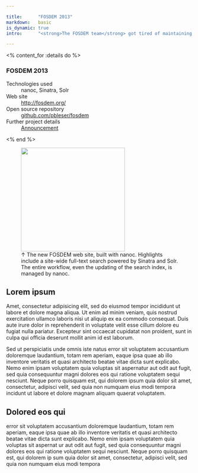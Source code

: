 ```yaml
---

title:      "FOSDEM 2013"
markdown:   basic
is_dynamic: true
intro:      "<strong>The FOSDEM team</strong> got tired of maintaining their web site with a PHP CMS. With the brand new web site for the upcoming 2013 edition of FOSDEM, they wanted to start from scratch and build a web site that fit their workflow and reduced maintenance times and costs. They decided to rebuild their site with nanoc, and here’s how they did it."

---
```


<% content_for :details do %>
    <h3>FOSDEM 2013</h3>
    <dl>
	<dt>Technologies used</dt>
	<dd>nanoc, Sinatra, Solr</dd>
	<dt>Web site</dt>
	<dd><a href="#">http://fosdem.org/</a></dd>
	<dt>Open source repository</dt>
	<dd><a href="#">github.com/pbleser/fosdem</a></dd>
	<dt>Further project details</dt>
	<dd><a href="#">Announcement</a></dd>
    </dl>
<% end %>

<figure class="fullwidth">
<img src="#" style="height: 280px">
<figcaption>↑ The new FOSDEM web site, built with nanoc. Highlights include a site-wide full-text search powered by Sinatra and Solr. The entire workflow, even the updating of the search index, is managed by nanoc.</figcaption>
</figure>

<h2>Lorem ipsum</h2>

<p>Amet, consectetur adipisicing elit, sed do eiusmod tempor incididunt ut labore et dolore magna aliqua. Ut enim ad minim veniam, quis nostrud exercitation ullamco laboris nisi ut aliquip ex ea commodo consequat. Duis aute irure dolor in reprehenderit in voluptate velit esse cillum dolore eu fugiat nulla pariatur. Excepteur sint occaecat cupidatat non proident, sunt in culpa qui officia deserunt mollit anim id est laborum.</p>

<p>Sed ut perspiciatis unde omnis iste natus error sit voluptatem accusantium doloremque laudantium, totam rem aperiam, eaque ipsa quae ab illo inventore veritatis et quasi architecto beatae vitae dicta sunt explicabo. Nemo enim ipsam voluptatem quia voluptas sit aspernatur aut odit aut fugit, sed quia consequuntur magni dolores eos qui ratione voluptatem sequi nesciunt. Neque porro quisquam est, qui dolorem ipsum quia dolor sit amet, consectetur, adipisci velit, sed quia non numquam eius modi tempora incidunt ut labore et dolore magnam aliquam quaerat voluptatem.</p>

<h2>Dolored eos qui</h2>

<p>error sit voluptatem accusantium doloremque laudantium, totam rem aperiam, eaque ipsa quae ab illo inventore veritatis et quasi architecto beatae vitae dicta sunt explicabo. Nemo enim ipsam voluptatem quia voluptas sit aspernat ur aut odit aut fugit, sed quia consequuntur magni dolores eos qui ratione voluptatem sequi nesciunt. Neque porro quisquam est, qui dolorem ip sum quia dolor sit amet, consectetur, adipisci velit, sed quia non numquam eius modi tempora</p>
